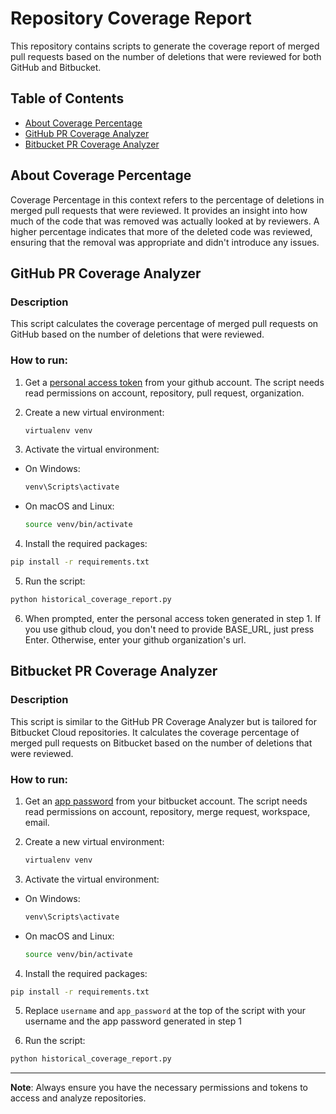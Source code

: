 # Repository Coverage Report

This repository contains scripts to generate the coverage report of merged pull requests based on the number of deletions that were reviewed for both GitHub and Bitbucket.

## Table of Contents

- [About Coverage Percentage](#about-coverage-percentage)
- [GitHub PR Coverage Analyzer](#github-pr-coverage-analyzer)
- [Bitbucket PR Coverage Analyzer](#bitbucket-pr-coverage-analyzer)

## About Coverage Percentage

Coverage Percentage in this context refers to the percentage of deletions in merged pull requests that were reviewed. It provides an insight into how much of the code that was removed was actually looked at by reviewers. A higher percentage indicates that more of the deleted code was reviewed, ensuring that the removal was appropriate and didn't introduce any issues.

## GitHub PR Coverage Analyzer

### Description

This script calculates the coverage percentage of merged pull requests on GitHub based on the number of deletions that were reviewed.

### How to run:

1. Get a [personal access token](https://docs.github.com/en/authentication/keeping-your-account-and-data-secure/managing-your-personal-access-tokens#creating-a-fine-grained-personal-access-token) from your github account. The script needs read permissions on account, repository, pull request, organization.

2. Create a new virtual environment:
    ```bash
    virtualenv venv
    ```

3. Activate the virtual environment:
- On Windows: 
  ```bash
  venv\Scripts\activate
  ```
- On macOS and Linux: 
  ```bash
  source venv/bin/activate
  ```

4. Install the required packages:
  ```bash
  pip install -r requirements.txt
  ```

5. Run the script:
  ```bash
  python historical_coverage_report.py
  ```

6. When prompted, enter the personal access token generated in step 1. If you use github cloud, you don't need to provide BASE_URL, just press Enter. Otherwise, enter your github organization's url.

## Bitbucket PR Coverage Analyzer

### Description

This script is similar to the GitHub PR Coverage Analyzer but is tailored for Bitbucket Cloud repositories. It calculates the coverage percentage of merged pull requests on Bitbucket based on the number of deletions that were reviewed.

### How to run:

1. Get an [app password](https://support.atlassian.com/bitbucket-cloud/docs/create-an-app-password/) from your bitbucket account. The script needs read permissions on account, repository, merge request, workspace, email.

2. Create a new virtual environment:
    ```bash
    virtualenv venv
    ```

3. Activate the virtual environment:
- On Windows: 
  ```bash
  venv\Scripts\activate
  ```
- On macOS and Linux: 
  ```bash
  source venv/bin/activate
  ```

4. Install the required packages:
  ```bash
  pip install -r requirements.txt
  ```

5. Replace `username` and `app_password` at the top of the script with your username and the app password generated in step 1

6. Run the script:
  ```bash
  python historical_coverage_report.py
  ```

---

**Note**: Always ensure you have the necessary permissions and tokens to access and analyze repositories.
